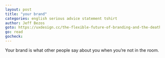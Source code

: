 ```yaml
---
layout: post
title: "your brand"
categories: english serious advice statement tshirt
author: Jeff Bezos
goto: https://uxdesign.cc/the-flexible-future-of-branding-and-the-death-of-the-logo-as-we-know-it-4bcd385a1767?ref=speak.junglestar.org
go: read
gocheck:
---
```

Your brand is what other people say about you when you’re not in the room.
